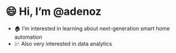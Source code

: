 # :smile: Hi, I’m @adenoz

- :house: I’m interested in learning about next-generation smart home automation
- :chart: Also very interested in data analytics


<!---
adenoz/adenoz is a ✨ special ✨ repository because its `README.md` (this file) appears on your GitHub profile.
You can click the Preview link to take a look at your changes.
--->
